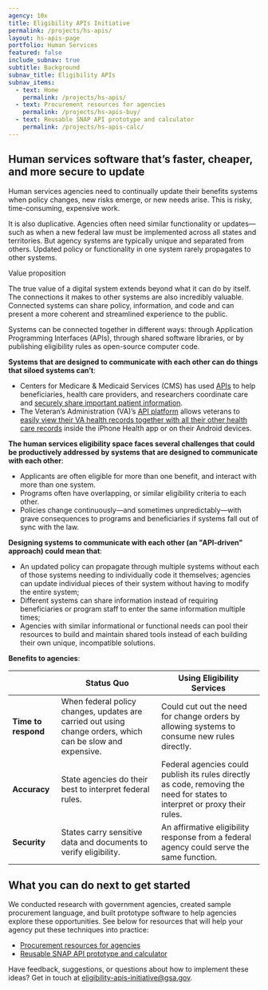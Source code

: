```yaml
---
agency: 10x
title: Eligibility APIs Initiative
permalink: /projects/hs-apis/
layout: hs-apis-page
portfolio: Human Services
featured: false
include_subnav: true
subtitle: Background
subnav_title: Eligibility APIs
subnav_items:
  - text: Home
    permalink: /projects/hs-apis/
  - text: Procurement resources for agencies
    permalink: /projects/hs-apis-buy/
  - text: Reusable SNAP API prototype and calculator
    permalink: /projects/hs-apis-calc/
---
```


## Human services software that’s faster, cheaper, and more secure to update

<div class="testimonial-blockquote" markdown="1" hidden>
“When federal policy changes, we say, “oh my god, we’ve got to reprogram.” We go back to the vendors and have to put in a change order. It’s a terribly inefficient process.”

— A state technology leader interviewed by the Eligibility APIs Initiative
</div>

Human services agencies need to continually update their benefits systems when policy changes, new risks emerge, or new needs arise. This is risky, time-consuming, expensive work.

It is also duplicative. Agencies often need similar functionality or updates—such as when a new federal law must be implemented across all states and territories. But agency systems are typically unique and separated from others. Updated policy or functionality in one system rarely propagates to other systems.

<div class="small-caps">Value proposition</div>

The true value of a digital system extends beyond what it can do by itself. The connections it makes to other systems are also incredibly valuable. Connected systems can share policy, information, and code and can present a more coherent and streamlined experience to the public.

Systems can be connected together in different ways: through Application Programming Interfaces (APIs), through shared software libraries, or by publishing eligibility rules as open-source computer code.

<!--- TODO: Add this section + link (Learn more about these terms and approaches.) -->

**Systems that are designed to communicate with each other can do things that siloed systems can’t**:

* Centers for Medicare & Medicaid Services (CMS) has used [APIs](https://developer.cms.gov/) to help beneficiaries, health care providers, and researchers coordinate care and [securely share important patient information](https://www.medicaid.gov/federal-policy-guidance/downloads/sho20003.pdf).
* The Veteran’s Administration (VA)’s [API platform](https://developer.va.gov/) allows veterans to [easily view their VA health records together with all their other health care records](https://www.va.gov/opa/pressrel/pressrelease.cfm?id=5430) inside the iPhone Health app or on their Android devices.

**The human services eligibility space faces several challenges that could be productively addressed by systems that are designed to communicate with each other**:
* Applicants are often eligible for more than one benefit, and interact with more than one system.
* Programs often have overlapping, or similar eligibility criteria to each other.
* Policies change continuously—and sometimes unpredictably—with grave consequences to programs and beneficiaries if systems fall out of sync with the law.

**Designing systems to communicate with each other (an "API-driven" approach) could mean that**:
* An updated policy can propagate through multiple systems without each of those systems needing to individually code it themselves;
agencies can update individual pieces of their system without having to modify the entire system;
* Different systems can share information instead of requiring beneficiaries or program staff to enter the same information multiple times;
* Agencies with similar informational or functional needs can pool their resources to build and maintain shared tools instead of each building their own unique, incompatible solutions.

**Benefits to agencies**:

| | Status Quo | Using Eligibility Services |
|--| ----------- | ------------------------|
| **Time to respond** | When federal policy changes, updates are carried out using change orders, which can be slow and expensive. | Could cut out the need for change orders by allowing systems to consume new rules directly. |
| **Accuracy** | State agencies do their best to interpret federal rules. | Federal agencies could publish its rules directly as code, removing the need for states to interpret or proxy their rules. |
| **Security** | States carry sensitive data and documents to verify eligibility. | An affirmative eligibility response from a federal agency could serve the same function. |

## What you can do next to get started

We conducted research with government agencies, created sample procurement language, and built prototype software to help agencies explore these opportunities. See below for resources that will help your agency put these techniques into practice:

+ [Procurement resources for agencies]({{site.baseurl}}/projects/hs-apis-buy/)
+ [Reusable SNAP API prototype and calculator]({{site.baseurl}}/projects/hs-apis-calc/)

Have feedback, suggestions, or questions about how to implement these ideas? Get in touch at [eligibility-apis-initiative@gsa.gov](mailto:eligibility-apis-initiative@gsa.gov).
